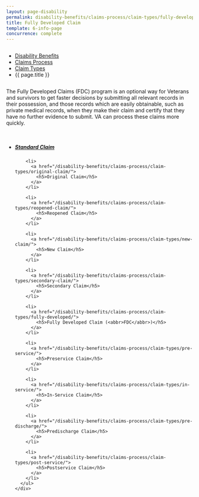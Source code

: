 ```yaml
---
layout: page-disability
permalink: disability-benefits/claims-process/claim-types/fully-developed/index.html
title: Fully Developed Claim
template: 6-info-page
concurrence: complete
---
```


<div class="splash" markdown="0">
<div class="row" markdown="0">
<div class="small-12 columns" markdown="0">

<ul class="breadcrumbs" role="menubar" aria-label="Primary">
<li class="parent"><a href="/disability-benefits/">Disability Benefits</a></li>
<li class="parent"><a href="/disability-benefits/claims-process/">Claims Process</a></li>
<li class="parent"><a href="/disability-benefits/claims-process/claim-types/">Claim Types</a></li>
<li class="active">{{ page.title }}</li>
</ul>

</div>
</div>
</div>

<div class="section one" markdown="0">
<div class="primary" markdown="0">
<div class="row" markdown="0">
<div class="small-12 columns" markdown="1">

The Fully Developed Claims (FDC) program is an optional way for Veterans and survivors to get faster decisions by submitting all relevant records in their possession, and those records which are easily obtainable, such as private medical records, when they make their claim and certify that they have no further evidence to submit. VA can process these claims more quickly.

</div>
</div>
</div>
</div>

<div class="navigation" markdown="0">
  <div class="row" markdown="0">
    <div class="small-12 columns" markdown="0">
      <ul class="small-block-grid-1 medium-block-grid-3 cards small">
      <li>
        <a href="/disability-benefits/claims-process/claim-types/standard-claim/">
          <h5>Standard Claim</h5>
        </a>
      </li>

        <li>
          <a href="/disability-benefits/claims-process/claim-types/original-claim/">
            <h5>Original Claim</h5>
          </a>
        </li>

        <li>
          <a href="/disability-benefits/claims-process/claim-types/reopened-claim/">
            <h5>Reopened Claim</h5>
          </a>
        </li>

        <li>
          <a href="/disability-benefits/claims-process/claim-types/new-claim/">
            <h5>New Claim</h5>
          </a>
        </li>

        <li>
          <a href="/disability-benefits/claims-process/claim-types/secondary-claim/">
            <h5>Secondary Claim</h5>
          </a>
        </li>

        <li>
          <a href="/disability-benefits/claims-process/claim-types/fully-developed/">
            <h5>Fully Developed Claim (<abbr>FDC</abbr>)</h5>
          </a>
        </li>

        <li>
          <a href="/disability-benefits/claims-process/claim-types/pre-service/">
            <h5>Preservice Claim</h5>
          </a>
        </li>

        <li>
          <a href="/disability-benefits/claims-process/claim-types/in-service/">
            <h5>In-Service Claim</h5>
          </a>
        </li>

        <li>
          <a href="/disability-benefits/claims-process/claim-types/pre-discharge/">
            <h5>Predischarge Claim</h5>
          </a>
        </li>

        <li>
          <a href="/disability-benefits/claims-process/claim-types/post-service/">
            <h5>Postservice Claim</h5>
          </a>
        </li>
      </ul>
    </div>
  </div>
</div>
